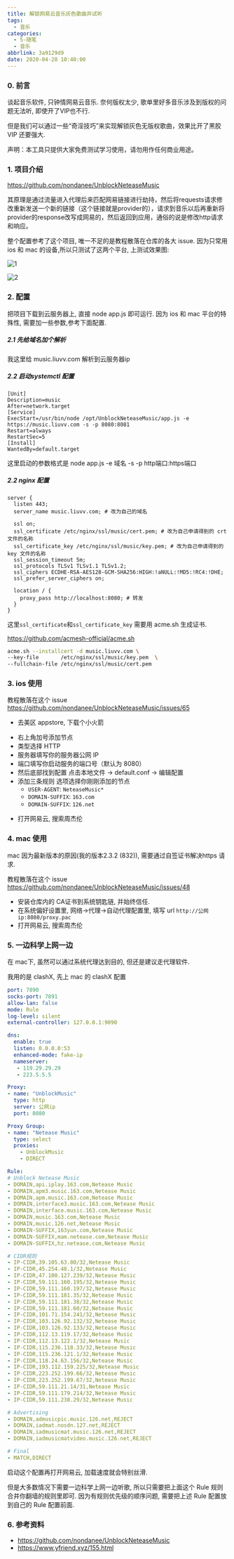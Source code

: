 ```yaml
---
title: 解锁网易云音乐灰色歌曲并试听
tags:
  - 音乐
categories:
  - 5-随笔
  - 音乐
abbrlink: 3a9129d9
date: 2020-04-28 10:40:00
---
```




### 0. 前言

谈起音乐软件, 只钟情网易云音乐. 奈何版权太少, 歌单里好多音乐涉及到版权的问题无法听, 即使开了VIP也不行.

但是我们可以通过一些“奇淫技巧”来实现解锁灰色无版权歌曲，效果比开了黑胶VIP 还要强大.

声明：本工具只提供大家免费测试学习使用，请勿用作任何商业用途。

<!-- more -->

### 1. 项目介绍

https://github.com/nondanee/UnblockNeteaseMusic

其原理是通过流量进入代理后来匹配网易链接进行劫持，然后将requests请求修改重新发送一个新的链接（这个链接就是provider的），请求到音乐以后再重新将provider的response改写成网易的，然后返回到应用，通俗的说是修改http请求和响应。

整个配置参考了这个项目,  唯一不足的是教程散落在仓库的各大 issue. 因为只常用 ios 和 mac 的设备,所以只测试了这两个平台, 上测试效果图:

![1](解锁网易云音乐灰色歌曲并试听/2.jpg)

![2](解锁网易云音乐灰色歌曲并试听/1.jpg)





### 2. 配置

把项目下载到云服务器上, 直接 node app.js 即可运行. 因为 ios 和 mac 平台的特殊性, 需要加一些参数,参考下面配置.



##### 2.1 先给域名加个解析

我这里给 music.liuvv.com 解析到云服务器ip



##### 2.2 启动systemctl 配置

 ```
[Unit]
Description=music
After=network.target
[Service]
ExecStart=/usr/bin/node /opt/UnblockNeteaseMusic/app.js -e https://music.liuvv.com -s -p 8080:8081
Restart=always
RestartSec=5
[Install]
WantedBy=default.target
 ```

这里启动的参数格式是 node app.js -e 域名 -s -p  http端口:https端口



##### 2.2 nginx 配置

```nginx
server {
  listen 443;
  server_name music.liuvv.com; # 改为自己的域名

  ssl on;
  ssl_certificate /etc/nginx/ssl/music/cert.pem; # 改为自己申请得到的 crt 文件的名称
  ssl_certificate_key /etc/nginx/ssl/music/key.pem; # 改为自己申请得到的 key 文件的名称
  ssl_session_timeout 5m;
  ssl_protocols TLSv1 TLSv1.1 TLSv1.2;
  ssl_ciphers ECDHE-RSA-AES128-GCM-SHA256:HIGH:!aNULL:!MD5:!RC4:!DHE;
  ssl_prefer_server_ciphers on;

  location / {
    proxy_pass http://localhost:8080; # 转发
  }
}
```



这里`ssl_certificate`和`ssl_certificate_key` 需要用 acme.sh 生成证书.

 https://github.com/acmesh-official/acme.sh

```bash
acme.sh --installcert -d music.liuvv.com \ 
--key-file       /etc/nginx/ssl/music/key.pem  \ 
--fullchain-file /etc/nginx/ssl/music/cert.pem 
```



### 3. ios 使用

教程散落在这个 issue  https://github.com/nondanee/UnblockNeteaseMusic/issues/65

+ 去美区 appstore, 下载个小火箭

- 右上角加号添加节点
- 类型选择 HTTP
- 服务器填写你的服务器公网 IP
- 端口填写你启动服务的端口号（默认为 8080）
- 然后底部找到配置 点击本地文件 -> default.conf -> 编辑配置
- 添加三条规则 选项选择你刚刚添加的节点
  - `USER-AGENT`: `NeteaseMusic*`
  - `DOMAIN-SUFFIX`: `163.com`
  - `DOMAIN-SUFFIX`: `126.net`

+ 打开网易云, 搜索周杰伦



### 4. mac 使用

mac 因为最新版本的原因(我的版本2.3.2 (832)),  需要通过自签证书解决https 请求.

教程散落在这个 issue https://github.com/nondanee/UnblockNeteaseMusic/issues/48



+ 安装仓库内的 CA证书到系统钥匙链, 并始终信任. 
+ 在系统偏好设置里, 网络->代理->自动代理配置里, 填写 url  `http://公网ip:8080/proxy.pac`
+ 打开网易云, 搜索周杰伦



### 5. 一边科学上网一边

在 mac下, 虽然可以通过系统代理达到目的, 但还是建议走代理软件. 

我用的是 clashX, 先上 mac 的 clashX 配置

```yaml
port: 7890
socks-port: 7891
allow-lan: false
mode: Rule
log-level: silent
external-controller: 127.0.0.1:9090

dns:
  enable: true
  listen: 0.0.0.0:53
  enhanced-mode: fake-ip
  nameserver:
   - 119.29.29.29
   - 223.5.5.5

Proxy:
- name: "UnblockMusic"
  type: http
  server: 公网ip
  port: 8080

Proxy Group:
- name: "Netease Music"
  type: select
  proxies: 
    - UnblockMusic
    - DIRECT

Rule:
# Unblock Netease Music
- DOMAIN,api.iplay.163.com,Netease Music
- DOMAIN,apm3.music.163.com,Netease Music
- DOMAIN,apm.music.163.com,Netease Music
- DOMAIN,interface3.music.163.com,Netease Music
- DOMAIN,interface.music.163.com,Netease Music
- DOMAIN,music.163.com,Netease Music
- DOMAIN,music.126.net,Netease Music
- DOMAIN-SUFFIX,163yun.com,Netease Music
- DOMAIN-SUFFIX,mam.netease.com,Netease Music
- DOMAIN-SUFFIX,hz.netease.com,Netease Music

# CIDR规则
- IP-CIDR,39.105.63.80/32,Netease Music
- IP-CIDR,45.254.48.1/32,Netease Music
- IP-CIDR,47.100.127.239/32,Netease Music
- IP-CIDR,59.111.160.195/32,Netease Music
- IP-CIDR,59.111.160.197/32,Netease Music
- IP-CIDR,59.111.181.35/32,Netease Music
- IP-CIDR,59.111.181.38/32,Netease Music
- IP-CIDR,59.111.181.60/32,Netease Music
- IP-CIDR,101.71.154.241/32,Netease Music
- IP-CIDR,103.126.92.132/32,Netease Music
- IP-CIDR,103.126.92.133/32,Netease Music
- IP-CIDR,112.13.119.17/32,Netease Music
- IP-CIDR,112.13.122.1/32,Netease Music
- IP-CIDR,115.236.118.33/32,Netease Music
- IP-CIDR,115.236.121.1/32,Netease Music
- IP-CIDR,118.24.63.156/32,Netease Music
- IP-CIDR,193.112.159.225/32,Netease Music
- IP-CIDR,223.252.199.66/32,Netease Music
- IP-CIDR,223.252.199.67/32,Netease Music
- IP-CIDR,59.111.21.14/31,Netease Music
- IP-CIDR,59.111.179.214/32,Netease Music
- IP-CIDR,59.111.238.29/32,Netease Music

# Advertising
- DOMAIN,admusicpic.music.126.net,REJECT
- DOMAIN,iadmat.nosdn.127.net,REJECT
- DOMAIN,iadmusicmat.music.126.net,REJECT
- DOMAIN,iadmusicmatvideo.music.126.net,REJECT

# Final
- MATCH,DIRECT
```

启动这个配置再打开网易云, 加载速度就会特别丝滑. 

但是大多数情况下需要一边科学上网一边听歌, 所以只需要把上面这个 Rule 规则合并你翻墙的规则里即可. 因为有规则优先级的顺序问题, 需要把上述 Rule 配置放到自己的 Rule 配置前面.



### 6. 参考资料

+ https://github.com/nondanee/UnblockNeteaseMusic
+ https://www.yfriend.xyz/155.html